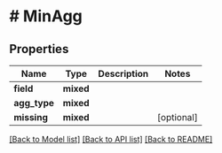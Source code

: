 # # MinAgg

## Properties

Name | Type | Description | Notes
------------ | ------------- | ------------- | -------------
**field** | **mixed** |  |
**agg_type** | **mixed** |  |
**missing** | **mixed** |  | [optional]

[[Back to Model list]](../../README.md#models) [[Back to API list]](../../README.md#endpoints) [[Back to README]](../../README.md)
